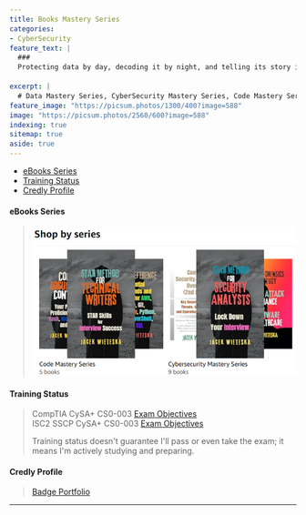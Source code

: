 ```yaml
---
title: Books Mastery Series
categories:
- CyberSecurity
feature_text: |
  ### 
  Protecting data by day, decoding it by night, and telling its story in between!

excerpt: |
  # Data Mastery Series, CyberSecurity Mastery Series, Code Mastery Series
feature_image: "https://picsum.photos/1300/400?image=588"
image: "https://picsum.photos/2560/600?image=588"
indexing: true
sitemap: true
aside: true
---
```


- [eBooks Series](#ebooks-series)
- [Training Status](#training-status)
- [Credly Profile](#credly-profile)

#### eBooks Series
<!-- > [![eBook Series](image-20.png)](https://www.amazon.com/author/esccode) -->
<!-- [![Digital Forensic Case Stories](image-16.png)](https://www.amazon.com/dp/B0DKG6W579) -->
<!-- > [![Code Mastery Series](image-11.png)](https://www.amazon.com/dp/B0DWZ7RTMJ) -->
<!-- > [![Data Mastery Series](image-1.png)](https://www.amazon.com/dp/B0DM6CSP2J) -->
<!-- > [![Cybersecurity Mastery Series](image-10.png)](https://www.amazon.com/dp/B0DM6K1JMP) -->
> [![Amazon Shop by Series](image-4.png)](https://www.amazon.com/stores/Jacek-Wieteska/author/B0DC1KVP9X)
<!-- [![Naffy.io "Produkty cyfrowe"](image-8.png)](https://www.naffy.io/esccode-pl) -->
<!-- <div data-iframe-width="150" data-iframe-height="270" data-share-badge-id="429b7fd2-ead7-40a6-9305-edd2378fe538" data-share-badge-host="https://www.credly.com"></div><script type="text/javascript" async src="//cdn.credly.com/assets/utilities/embed.js"></script> -->

#### Training Status

<!-- > UNIC Institute for the future [Free MOOC on Mastering Web3](https://www.unic.ac.cy/iff/education-and-training/free-courses-moocs/mastering-web3-blockchain-cryptocurrencies-nfts-and-the-metaverse/)   -->
> CompTIA CySA+ CS0-003 [Exam Objectives ](https://www.comptia.org/certifications)  
> ISC2 SSCP CySA+ CS0-003 [Exam Objectives ](https://www.isc2.org/certifications/sscp)  
>
> Training status doesn't guarantee I'll pass or even take the exam; it means I'm actively studying and preparing.
<!-- > ISC2 [ISC2 Certified in Cybersecurity Entry-Level Certification ](https://www.isc2.org/certifications/cc)   -->

#### Credly Profile

> [Badge Portfolio](https://www.credly.com/users/jacek-wieteska)
<!-- > <div data-iframe-width="150" data-iframe-height="270" data-share-badge-id="8c665749-b340-4f58-bfdf-0d7dcca0b7dd" data-share-badge-host="https://www.credly.com"></div><script type="text/javascript" async src="//cdn.credly.com/assets/utilities/embed.js"></script> -->

<!-- #### QR Codes

> ![QR Codes](image-12.png) -->

---
<!-- 

<!-- markdown content for cookie -->

<script>
    // CSS for the cookies consent banner
    const style = document.createElement('style');
    style.innerHTML = `
        #cookieConsent {
            position: fixed;
            bottom: 0;
            left: 0;
            width: 100%;
            background-color: #000;
            color: #fff;
            text-align: center;
            padding: 15px;
            z-index: 1000;
            display: none;
        }
        #cookieConsent a {
            color: #4CAF50;
        }
    `;
    document.head.appendChild(style);

    // Function to set a cookie
    function setCookie(name, value, days) {
        let expires = "";
        if (days) {
            let date = new Date();
            date.setTime(date.getTime() + (days * 24 * 60 * 60 * 1000));
            expires = "; expires=" + date.toUTCString();
        }
        document.cookie = name + "=" + (value || "") + expires + "; path=/";
    }

    // Function to get a cookie by name
    function getCookie(name) {
        let nameEQ = name + "=";
        let ca = document.cookie.split(';');
        for (let i = 0; i < ca.length; i++) {
            let c = ca[i];
            while (c.charAt(0) == ' ') c = c.substring(1, c.length);
            if (c.indexOf(nameEQ) == 0) return c.substring(nameEQ.length, c.length);
        }
        return null;
    }

    // Function to check if cookies consent has already been given
    function checkCookieConsent() {
        let consent = getCookie("cookieConsent");
        if (!consent) {
            document.getElementById("cookieConsent").style.display = "block";
        }
    }

    // Event listener for the "Got it!" link
    document.addEventListener('DOMContentLoaded', function() {
        const consentBanner = document.createElement('div');
        consentBanner.id = 'cookieConsent';
        consentBanner.innerHTML = `This website uses /cookies/ to ensure you get the best experience on our website. 
            <a href="javascript:void(0);" id="acceptCookies">Got it!</a>`;
        document.body.appendChild(consentBanner);

        document.getElementById("acceptCookies").addEventListener("click", function() {
            setCookie("cookieConsent", "accepted", 365);
            document.getElementById("cookieConsent").style.display = "none";
        });

        checkCookieConsent();
    });
</script>
